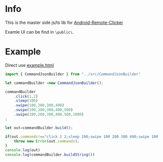 # Info

This is the master side js/ts lib for [Android-Remote-Clicker](https://github.com/aaadddfgh/Android-Remote-Clicker)

Examle UI can be find in `\public\`.

# Example

Direct use [example.html](./public)

``` js
import { CommandJsonBuilder } from "../src/CommandJsonBuilder"

let commandBuilder =new CommandJsonBuilder();

commandBuilder
    .click(1,2)
    .sleep(100)
    .swipe(100,200,300,400)
    .swipe(100,200,300,400,500)
    .swipe(100,200,300,400,500,1000)
;

let out=commandBuilder.build();

if(out.commands!=="click 1 2;sleep 100;swipe 100 200 300 400;swipe 100 200 300 400 500;swipe 100 200 300 400 500 1000;"){
    throw new Error(out.commands);
}
console.log(out)
console.log(commandBuilder.buildString())

```